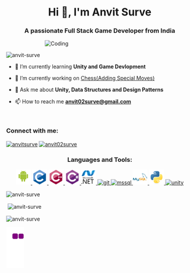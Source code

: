 <h1 align="center">Hi 👋, I'm Anvit Surve</h1>
<h3 align="center">A passionate Full Stack Game Developer from India</h3>
<img align="right" alt="Coding" width="400" src="https://i.pinimg.com/originals/e4/26/70/e426702edf874b181aced1e2fa5c6cde.gif">
<br>
<p align="left"> <img src="https://komarev.com/ghpvc/?username=anvit-surve&label=Profile%20views&color=0e75b6&style=plastic" alt="anvit-surve" /> </p>

- 🌱 I’m currently learning **Unity and Game Devlopment**

- 🔭 I’m currently working on [Chess(Adding Special Moves)](https://github.com/Anvit-Surve/Chess)

- 💬 Ask me about **Unity, Data Structures and Design Patterns**

- 📫 How to reach me **anvit02surve@gmail.com**
</br>
<h3 align="left">Connect with me:</h3>
<p align="left">
<a href="https://linkedin.com/in/anvitsurve" target="blank"><img align="center" src="https://raw.githubusercontent.com/rahuldkjain/github-profile-readme-generator/master/src/images/icons/Social/linked-in-alt.svg" alt="anvitsurve" height="30" width="40" /></a>
<a href="https://www.hackerrank.com/anvit02surve" target="blank"><img align="center" src="https://raw.githubusercontent.com/rahuldkjain/github-profile-readme-generator/master/src/images/icons/Social/hackerrank.svg" alt="anvit02surve" height="30" width="40" /></a>
</p>

<h3 align="center">Languages and Tools:</h3>
<p align="center"> <a href="https://developer.android.com" target="_blank" rel="noreferrer"> <img src="https://raw.githubusercontent.com/devicons/devicon/master/icons/android/android-original-wordmark.svg" alt="android" width="40" height="40"/> </a> <a href="https://www.cprogramming.com/" target="_blank" rel="noreferrer"> <img src="https://raw.githubusercontent.com/devicons/devicon/master/icons/c/c-original.svg" alt="c" width="40" height="40"/> </a> <a href="https://www.w3schools.com/cpp/" target="_blank" rel="noreferrer"> <img src="https://raw.githubusercontent.com/devicons/devicon/master/icons/cplusplus/cplusplus-original.svg" alt="cplusplus" width="40" height="40"/> </a> <a href="https://www.w3schools.com/cs/" target="_blank" rel="noreferrer"> <img src="https://raw.githubusercontent.com/devicons/devicon/master/icons/csharp/csharp-original.svg" alt="csharp" width="40" height="40"/> </a> <a href="https://dotnet.microsoft.com/" target="_blank" rel="noreferrer"> <img src="https://raw.githubusercontent.com/devicons/devicon/master/icons/dot-net/dot-net-original-wordmark.svg" alt="dotnet" width="40" height="40"/> </a> <a href="https://git-scm.com/" target="_blank" rel="noreferrer"> <img src="https://www.vectorlogo.zone/logos/git-scm/git-scm-icon.svg" alt="git" width="40" height="40"/> </a> <a href="https://www.microsoft.com/en-us/sql-server" target="_blank" rel="noreferrer"> <img src="https://www.svgrepo.com/show/303229/microsoft-sql-server-logo.svg" alt="mssql" width="40" height="40"/> </a> <a href="https://www.mysql.com/" target="_blank" rel="noreferrer"> <img src="https://raw.githubusercontent.com/devicons/devicon/master/icons/mysql/mysql-original-wordmark.svg" alt="mysql" width="40" height="40"/> </a> <a href="https://www.python.org" target="_blank" rel="noreferrer"> <img src="https://raw.githubusercontent.com/devicons/devicon/master/icons/python/python-original.svg" alt="python" width="40" height="40"/> </a> <a href="https://unity.com/" target="_blank" rel="noreferrer"> <img src="https://www.vectorlogo.zone/logos/unity3d/unity3d-icon.svg" alt="unity" width="40" height="40"/> </a> </p>

<p><img align="center" src="https://github-readme-stats.vercel.app/api/top-langs?username=anvit-surve&show_icons=true&theme=highcontrast&locale=en&layout=compact" alt="anvit-surve" /></p>

<p>&nbsp;<img align="center" src="https://github-readme-stats.vercel.app/api?username=anvit-surve&show_icons=true&theme=highcontrast&locale=en" alt="anvit-surve" /></p>

<p><img align="center" src="https://github-readme-streak-stats.herokuapp.com/?user=anvit-surve&theme=highcontrast" alt="anvit-surve" /></p>

![snake gif](https://github.com/Anvit-Surve/Anvit-Surve/blob/output/github-contribution-grid-snake.gif)
